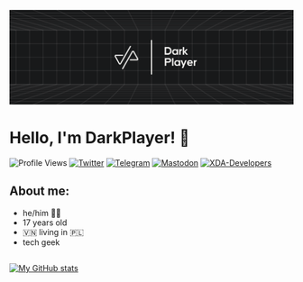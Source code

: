 ![](https://raw.githubusercontent.com/DarkPlayerr/DarkPlayerr/master/images/banner.png)

# Hello, I'm DarkPlayer! 👋

![Profile Views](https://komarev.com/ghpvc/?username=DarkPlayerr&style=for-the-badge)
[![Twitter](https://img.shields.io/twitter/follow/dvrkplayer?color=1DA1F2&logo=twitter&style=for-the-badge)](https://twitter.com/intent/follow?screen_name=dvrkplayer)
[![Telegram](https://img.shields.io/static/v1?label=&message=darkplayer&logo=telegram&logoColor=blue&color=gray&style=for-the-badge)](https://t.me/dvrkplayer)
[![Mastodon](https://img.shields.io/badge/-MASTODON-%232B90D9?style=for-the-badge&logo=mastodon&logoColor=595aff&color=gray)](https://mastodon.social/web/@notdxrk)
[![XDA-Developers](https://img.shields.io/badge/XDA--Developers-%23AC6E2F.svg?style=for-the-badge&logo=XDA-Developers&logoColor=orange&color=gray)](https://forum.xda-developers.com/m/dar3kplaygam3s.6728109/)

## About me:
- he/him 🏳️‍🌈
- 17 years old
- 🇻🇳 living in 🇵🇱
- tech geek

## 

[![My GitHub stats](https://github-readme-stats.vercel.app/api?username=DarkPlayerr&show_icons=true&count_private=true&include_all_commits=true&title_color=FAF9F6&text_color=FAF9F6&icon_color=FAF9F6&bg_color=111111)](https://github.com/anuraghazra/github-readme-stats)
